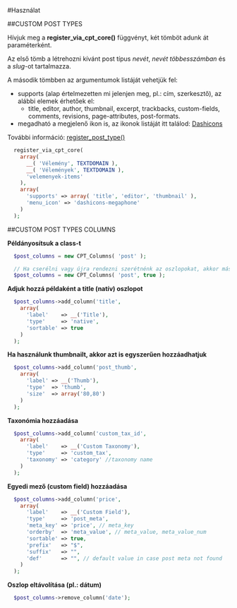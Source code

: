 #Használat

##CUSTOM POST TYPES

Hívjuk meg a **register_via_cpt_core()** függvényt, két tömböt adunk át paraméterként.

Az első tömb a létrehozni kívánt post típus *nevét*, *nevét többesszámban* és a *slug*-ot tartalmazza.

A második tömbben az argumentumok listáját vehetjük fel:
  - supports (alap értelmezetten mi jelenjen meg, pl.: cím, szerkesztő), az alábbi elemek érhetőek el:
    - title, editor, author, thumbnail, excerpt, trackbacks, custom-fields, comments, revisions, page-attributes, post-formats.
  - megadható a megjelenő ikon is, az ikonok listáját itt találod: [Dashicons](https://developer.wordpress.org/resource/dashicons/#admin-tools)

További információ: [register_post_type()](https://developer.wordpress.org/reference/functions/register_post_type/)

```php
  register_via_cpt_core(
    array(
      __( 'Vélemény', TEXTDOMAIN ),
      __( 'Vélemények', TEXTDOMAIN ),
      'velemenyek-items'
    ),
    array(
      'supports' => array( 'title', 'editor', 'thumbnail' ),
      'menu_icon' => 'dashicons-megaphone'
    )
  );
```


##CUSTOM POST TYPES COLUMNS

**Példányosítsuk a class-t**

```php
  $post_columns = new CPT_Columns( 'post' );

  // Ha cserélni vagy újra rendezni szerétnénk az oszlopokat, akkor második maraméterként adjuk meg a true-t
  $post_columns = new CPT_Columns( 'post', true );
```

**Adjuk hozzá példaként a title (natív) oszlopot**
```php
  $post_columns->add_column('title',
    array(
      'label'    => __('Title'),
      'type'     => 'native',
      'sortable' => true
    )
  );
```

**Ha használunk thumbnailt, akkor azt is egyszerűen hozzáadhatjuk**
```php
  $post_columns->add_column('post_thumb',
    array(
      'label' => __('Thumb'),
      'type'  => 'thumb',
      'size'  => array('80,80')
    )
  );
```

**Taxonómia hozzáadása**
```php
  $post_columns->add_column('custom_tax_id',
    array(
      'label'    => __('Custom Taxonomy'),
      'type'     => 'custom_tax',
      'taxonomy' => 'category' //taxonomy name
    )
  );
```

**Egyedi mező (custom field) hozzáadása**
```php
  $post_columns->add_column('price',
    array(
      'label'    => __('Custom Field'),
      'type'     => 'post_meta',
      'meta_key' => 'price', // meta_key
      'orderby'  => 'meta_value', // meta_value, meta_value_num
      'sortable' => true,
      'prefix'   => "$",
      'suffix'   => "",
      'def'      => "", // default value in case post meta not found
    )
  );
```

**Oszlop eltávolítása (pl.: dátum)**
```php
  $post_columns->remove_column('date');
```
